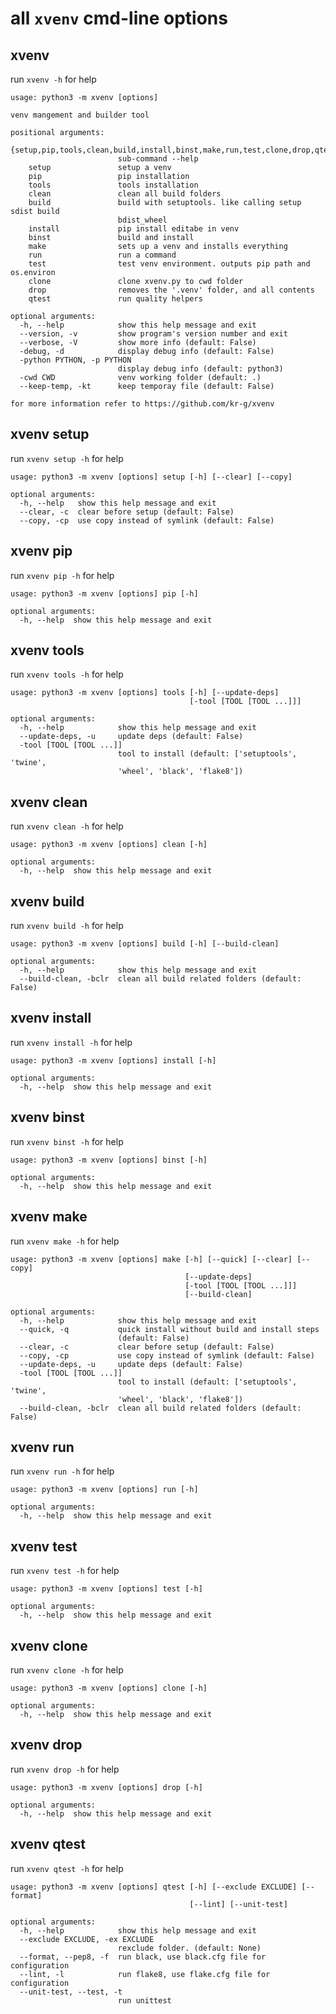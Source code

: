 
# all `xvenv` cmd-line options


## xvenv

run `xvenv -h` for help

    usage: python3 -m xvenv [options]
    
    venv mangement and builder tool
    
    positional arguments:
      {setup,pip,tools,clean,build,install,binst,make,run,test,clone,drop,qtest}
                            sub-command --help
        setup               setup a venv
        pip                 pip installation
        tools               tools installation
        clean               clean all build folders
        build               build with setuptools. like calling setup sdist build
                            bdist_wheel
        install             pip install editabe in venv
        binst               build and install
        make                sets up a venv and installs everything
        run                 run a command
        test                test venv environment. outputs pip path and os.environ
        clone               clone xvenv.py to cwd folder
        drop                removes the '.venv' folder, and all contents
        qtest               run quality helpers
    
    optional arguments:
      -h, --help            show this help message and exit
      --version, -v         show program's version number and exit
      --verbose, -V         show more info (default: False)
      -debug, -d            display debug info (default: False)
      -python PYTHON, -p PYTHON
                            display debug info (default: python3)
      -cwd CWD              venv working folder (default: .)
      --keep-temp, -kt      keep temporay file (default: False)
    
    for more information refer to https://github.com/kr-g/xvenv


## xvenv setup

run `xvenv setup -h` for help

    usage: python3 -m xvenv [options] setup [-h] [--clear] [--copy]
    
    optional arguments:
      -h, --help   show this help message and exit
      --clear, -c  clear before setup (default: False)
      --copy, -cp  use copy instead of symlink (default: False)


## xvenv pip

run `xvenv pip -h` for help

    usage: python3 -m xvenv [options] pip [-h]
    
    optional arguments:
      -h, --help  show this help message and exit


## xvenv tools

run `xvenv tools -h` for help

    usage: python3 -m xvenv [options] tools [-h] [--update-deps]
                                            [-tool [TOOL [TOOL ...]]]
    
    optional arguments:
      -h, --help            show this help message and exit
      --update-deps, -u     update deps (default: False)
      -tool [TOOL [TOOL ...]]
                            tool to install (default: ['setuptools', 'twine',
                            'wheel', 'black', 'flake8'])


## xvenv clean

run `xvenv clean -h` for help

    usage: python3 -m xvenv [options] clean [-h]
    
    optional arguments:
      -h, --help  show this help message and exit


## xvenv build

run `xvenv build -h` for help

    usage: python3 -m xvenv [options] build [-h] [--build-clean]
    
    optional arguments:
      -h, --help            show this help message and exit
      --build-clean, -bclr  clean all build related folders (default: False)


## xvenv install

run `xvenv install -h` for help

    usage: python3 -m xvenv [options] install [-h]
    
    optional arguments:
      -h, --help  show this help message and exit


## xvenv binst

run `xvenv binst -h` for help

    usage: python3 -m xvenv [options] binst [-h]
    
    optional arguments:
      -h, --help  show this help message and exit


## xvenv make

run `xvenv make -h` for help

    usage: python3 -m xvenv [options] make [-h] [--quick] [--clear] [--copy]
                                           [--update-deps]
                                           [-tool [TOOL [TOOL ...]]]
                                           [--build-clean]
    
    optional arguments:
      -h, --help            show this help message and exit
      --quick, -q           quick install without build and install steps
                            (default: False)
      --clear, -c           clear before setup (default: False)
      --copy, -cp           use copy instead of symlink (default: False)
      --update-deps, -u     update deps (default: False)
      -tool [TOOL [TOOL ...]]
                            tool to install (default: ['setuptools', 'twine',
                            'wheel', 'black', 'flake8'])
      --build-clean, -bclr  clean all build related folders (default: False)


## xvenv run

run `xvenv run -h` for help

    usage: python3 -m xvenv [options] run [-h]
    
    optional arguments:
      -h, --help  show this help message and exit


## xvenv test

run `xvenv test -h` for help

    usage: python3 -m xvenv [options] test [-h]
    
    optional arguments:
      -h, --help  show this help message and exit


## xvenv clone

run `xvenv clone -h` for help

    usage: python3 -m xvenv [options] clone [-h]
    
    optional arguments:
      -h, --help  show this help message and exit


## xvenv drop

run `xvenv drop -h` for help

    usage: python3 -m xvenv [options] drop [-h]
    
    optional arguments:
      -h, --help  show this help message and exit


## xvenv qtest

run `xvenv qtest -h` for help

    usage: python3 -m xvenv [options] qtest [-h] [--exclude EXCLUDE] [--format]
                                            [--lint] [--unit-test]
    
    optional arguments:
      -h, --help            show this help message and exit
      --exclude EXCLUDE, -ex EXCLUDE
                            rexclude folder. (default: None)
      --format, --pep8, -f  run black, use black.cfg file for configuration
      --lint, -l            run flake8, use flake.cfg file for configuration
      --unit-test, --test, -t
                            run unittest

